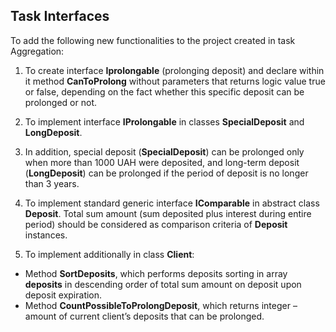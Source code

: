 ## Task Interfaces

To add the following new functionalities to the project created in task Aggregation: 

1. To create interface **Iprolongable** (prolonging deposit) and declare within it method **CanToProlong** without parameters that returns logic value true or false, depending on the fact whether this specific deposit can be prolonged or not. 

2. To implement interface **IProlongable** in classes **SpecialDeposit** and **LongDeposit**. 

3. In addition, special deposit (**SpecialDeposit**) can be prolonged only when more than 1000 UAH were deposited, and long-term deposit (**LongDeposit**) can be prolonged if the period of deposit is no longer than 3 years. 

4. To implement standard generic interface **IComparable<Deposit>** in abstract class **Deposit**. Total sum amount (sum deposited plus interest during entire period) should be considered as comparison criteria of **Deposit** instances. 

5. To implement additionally in class **Client**: 
 
- Method **SortDeposits**, which performs deposits sorting in array **deposits** in descending order of total sum amount on deposit upon deposit expiration. 
- Method **CountPossibleToProlongDeposit**, which returns integer – amount of current client’s deposits that can be prolonged. 
